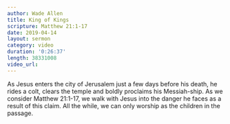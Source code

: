 ```yaml
---
author: Wade Allen
title: King of Kings
scripture: Matthew 21:1-17
date: 2019-04-14
layout: sermon
category: video
duration: '0:26:37' 
length: 38331008
video_url: 
---
```


As Jesus enters the city of Jerusalem just a few days before his death, he rides a colt, clears the temple and boldly proclaims his Messiah-ship. As we consider Matthew 21:1-17, we walk with Jesus into the danger he faces as a result of this claim. All the while, we can only worship as the children in the passage.
